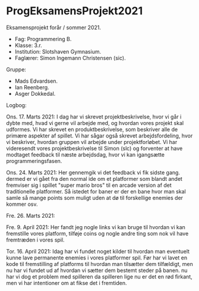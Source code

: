 # ProgEksamensProjekt2021
Eksamensprojekt forår / sommer 2021. 
 - Fag: Programmering B.
 - Klasse: 3.r. 
 - Institution: Slotshaven Gymnasium.
 - Faglærer: Simon Ingemann Christensen (sic). 

Gruppe: 
 - Mads Edvardsen.
 - Ian Reenberg.
 - Asger Dokkedal.

Logbog: 

Ons. 17. Marts 2021:
I dag har vi skrevet projektbeskrivelse, hvor vi går i dybte med, hvad vi gerne vil arbejde med, og hvordan vores projekt skal udformes. Vi har skrevet en produktbeskrivelse, som beskriver alle de primære aspekter af spillet. Vi har sågar også skrevet arbejdsfordeling, hvor vi beskriver, hvordan gruppen vil arbejde under projektforløbet. Vi har videresendt vores projektbeskrivelse til Simon (slc) og forventer at have modtaget feedback til næste arbejdsdag, hvor vi kan igangsætte programmeringsfasen.

Ons. 24. Marts 2021:
Her gennemgik vi det feedback vi fik sidste gang. dermed er vi gået fra den normal ide om et platformer som blandt andet fremviser sig i spillet "super mario bros" til en arcade version af det traditionelle platformer. Så istedet for baner er der en bane hvor man skal samle så mange points som muligt uden at dø til forskellige enemies der kommer osv.

Fre. 26. Marts 2021: 


Fre. 9. April 2021:
Her fandt jeg nogle links vi kan bruge til hvordan vi kan fremstille vores platform, tilføje coins og nogle andre ting som nok vil have fremtræden i vores spil. 

Tor. 16. April 2021:
Idag har vi fundet noget kilder til hvordan man eventuelt kunne lave permanente enemies i vores platformer spil. Før har vi lavet en kode til fremstilling af platforms til hvordan man tilsætter dem tilfældigt, men nu har vi fundet ud af hvordan vi sætter dem bestemt steder på banen. nu har vi dog et problem med spilleren da  spilleren lige nu er det en rød firkant, men vi har intentioner om at fikse det i fremtiden.
